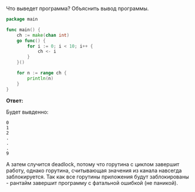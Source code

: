 Что выведет программа? Объяснить вывод программы.

```go
package main

func main() {
	ch := make(chan int)
	go func() {
		for i := 0; i < 10; i++ {
			ch <- i
		}
	}()

	for n := range ch {
		println(n)
	}
}
```

**Ответ:**

Будет вывденно:
```
0
1
2
.
.
.
9
```

А затем случится deadlock, потому что горутина с циклом завершит работу, однако горутина, считывающая значения из канала навсегда заблокируется.
Так как все горутины приложения будут заблокированы - рантайм завершит программу с фатальной ошибкой (не паникой).
